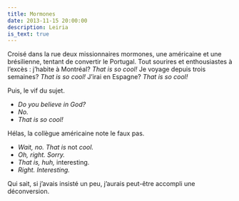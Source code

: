 ```yaml
---
title: Mormones
date: 2013-11-15 20:00:00
description: Leiria
is_text: true
---
```


Croisé dans la rue deux missionnaires mormones, une américaine et une brésilienne, tentant de convertir le Portugal. Tout sourires et enthousiastes à l’excès&nbsp;: j’habite à Montréal? *That is so cool!* Je voyage depuis trois semaines? *That is so cool!* J’irai en Espagne? *That is so cool!*

Puis, le vif du sujet.

* *Do you believe in God?*
* *No.*
* *That is so cool!*

Hélas, la collègue américaine note le faux pas.

* *Wait, no. That is* not *cool.*
* *Oh, right. Sorry.*
* *That is, huh,* interesting.
* *Right. Interesting.*

Qui sait, si j’avais insisté un peu, j’aurais peut-être accompli une déconversion.